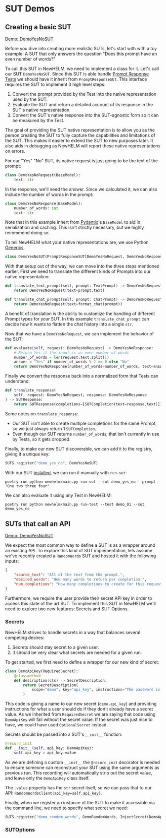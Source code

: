 # SUT Demos

## Creating a basic SUT

[Demo: DemoYesNoSUT](../demo_plugin/newhelm/suts/demo_01_yes_no_sut.py)

Before you dive into creating more realistic SUTs, let's start with with a toy example: A SUT that only answers the question "Does this prompt have an even number of words?"

To call this SUT in NewHELM, we need to implement a class for it. Let's call our SUT `DemoYesNoSUT`.
Since this SUT is able handle [Prompt Response Tests](prompt_response_tests.md) we should have it inherit from `PromptResponseSUT`. This interface requires the SUT to implement 3 high level steps:

1. Convert the prompt provided by the Test into the native representation used by the SUT.
1. Evaluate the SUT and return a detailed account of its response in the SUT's native representation.
1. Convert the SUT's native response into the SUT-agnostic form so it can be measured by the Test.

The goal of providing the SUT native representation is to allow you as the person creating the SUT to fully capture the capabilities and limitations of the SUT. This makes it easier to extend the SUT to new purposes later. It also aids in debugging as NewHELM will report these native representations on errors.

For our "Yes" "No" SUT, its native request is just going to be the text of the prompt:

```py
class DemoYesNoRequest(BaseModel):
    text: str
```

In the response, we'll need the answer. Since we calculated it, we can also include the number of words in the prompt:

```py
class DemoYesNoResponse(BaseModel):
    number_of_words: int
    text: str
```

Note that in this example inhert from [Pydantic](https://docs.pydantic.dev/latest/)'s `BaseModel` to aid in serialization and caching. This isn't strictly necessary, but we highly recommend doing so.

To tell NewHELM what your native representations are, we use Python [Generics](https://mypy.readthedocs.io/en/stable/generics.html).

```py
class DemoYesNoSUT(PromptResponseSUT[DemoYesNoRequest, DemoYesNoResponse]):
```

With that setup out of the way, we can move into the three steps mentioned earlier. First we need to translate the different kinds of Prompts into our native representation:

```py
def translate_text_prompt(self, prompt: TextPrompt) -> DemoYesNoRequest:
    return DemoYesNoRequest(text=prompt.text)

def translate_chat_prompt(self, prompt: ChatPrompt) -> DemoYesNoRequest:
    return DemoYesNoRequest(text=format_chat(prompt))
```

A benefit of translation is the ability to customize the handling of different Prompt types for your SUT. In this example `translate_chat_prompt` can decide how it wants to flatten the chat history into a single `str`.

Now that we have a `DemoYesNoRequest`, we can implement the behavior of the SUT:

```py
def evaluate(self, request: DemoYesNoRequest) -> DemoYesNoResponse:
    # Return Yes if the input is an even number of words
    number_of_words = len(request.text.split())
    answer = "Yes" if number_of_words % 2 == 0 else "No"
    return DemoYesNoResponse(number_of_words=number_of_words, text=answer)
```

Finally we convert the response back into a normalized form that Tests can understand:

```py
def translate_response(
    self, request: DemoYesNoRequest, response: DemoYesNoResponse
) -> SUTResponse:
    return SUTResponse(completions=[SUTCompletion(text=response.text)])
```

Some notes on `translate_response`:

* Our SUT isn't able to create multiple completions for the same Prompt, so we just always return 1 `SUTCompletion`.
* Even though our SUT returns `number_of_words`, that isn't currently in use by Tests, so it gets dropped.

Finally, to make our new SUT discoverable, we can add it to the registry, giving it a unique key:

```py
SUTS.register("demo_yes_no", DemoYesNoSUT)
```

With our SUT [installed](plugins.md), we can run it manually with `run-sut`:

```
poetry run python newhelm/main.py run-sut --sut demo_yes_no --prompt "One two three four"
```

We can also evaluate it using any Test in NewHELM!

```
poetry run python newhelm/main.py run-test --test demo_01 --sut demo_yes_no
```

## SUTs that call an API

[Demo: DemoYesNoSUT](../demo_plugin/newhelm/suts/demo_02_secrets_and_options_sut.py)

We expect the most common way to define a SUT is as a wrapper around an existing API. To explore this kind of SUT implementation, lets assume we've recently created a `RandomWords` SUT and hosted it with the following inputs:

```json
{
    "source_text": "All of the text from the prompt.",
    "desired_words": "How many words to return per completion.",
    "num_completions": "How many completions to create for this request."
}
```

Furthermore, we require the user provide their secret API key in order to access this state of the art SUT. To implement this SUT in NewHELM we'll need to explore two new features: Secrets and SUT Options.

### Secrets

NewHELM strives to handle secrets in a way that balances several competing desires:

1. Secrets should stay secret to a given user.
1. It should be very clear what secrets are needed for a given run.

To get started, we first need to define a wrapper for our new kind of secret:

```py
class DemoApiKey(RequiredSecret):
    @classmethod
    def description(cls) -> SecretDescription:
        return SecretDescription(
            scope="demo", key="api_key", instructions="The password is 12345"
        )
```

This code is giving a name to our new secret (`demo.api_key`) and providing instructions for what a user should do if they don't already have a secret value. As we inherited from `RequiredSecret` we are saying that code using `DemoApiKey` will fail without the secret value. If the secret was just nice to have, we could have used `OptionalSecret` instead.

Secrets should be passed into a SUT's `__init__` function:

```py
@record_init
def __init__(self, api_key: DemoApiKey):
    self.api_key = api_key.value
```

As we are defining a custom `__init__` the `@record_init` decorator is needed to ensure someone can reconstruct your SUT using the same arguments as previous run. This recording will automatically strip out the secret value, and leave only the `DemoApiKey` class itself.

The `.value` property has the `str` secret itself, so we can pass that to our API: `RandomWordsClient(api_key=self.api_key)`.

Finally, when we register an instance of the SUT to make it accessible via the command line, we need to specify what secret we need:

```py
SUTS.register("demo_random_words", DemoRandomWords, InjectSecret(DemoApiKey))
```

### SUTOptions
